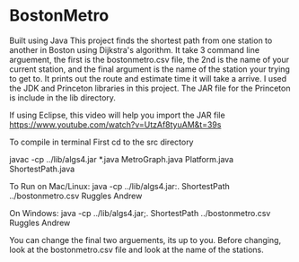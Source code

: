 # BostonMetro
Built using Java
This project finds the shortest path from one station to another in Boston using Dijkstra's algorithm. It take 3 command line arguement, the first is the bostonmetro.csv file, the 2nd is the name of your current station, and the final argument is the name of the station your trying to get to. It prints out the route and estimate time it will take a arrive.
I used the JDK and Princeton libraries in this project. The JAR file for the Princeton is include in the lib directory.

If using Eclipse, this video will help you import the JAR file
https://www.youtube.com/watch?v=UtzAf8tyuAM&t=39s

To compile in terminal
First cd to the src directory

javac -cp ../lib/algs4.jar *.java MetroGraph.java Platform.java ShortestPath.java

To Run on Mac/Linux:
java -cp ../lib/algs4.jar:. ShortestPath ../bostonmetro.csv Ruggles Andrew

On Windows:
java -cp ../lib/algs4.jar;. ShortestPath ../bostonmetro.csv Ruggles Andrew

You can change the final two arguements, its up to you.
Before changing, look at the bostonmetro.csv file and look at the name of the stations.

